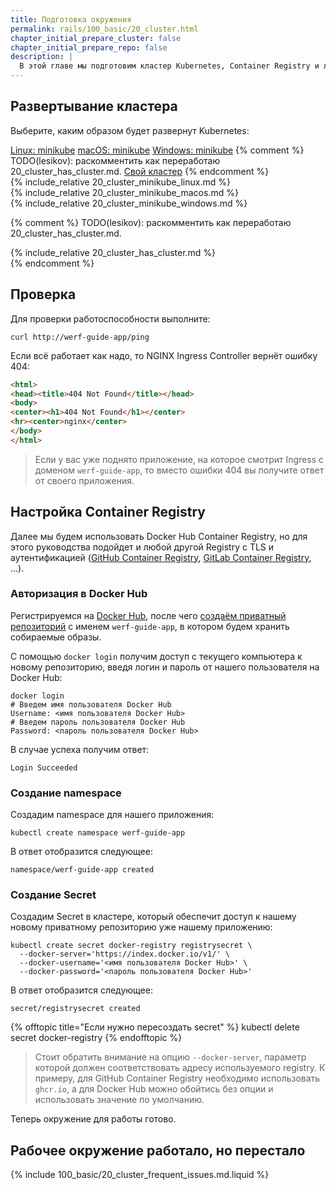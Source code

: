 ```yaml
---
title: Подготовка окружения
permalink: rails/100_basic/20_cluster.html
chapter_initial_prepare_cluster: false
chapter_initial_prepare_repo: false
description: |
  В этой главе мы подготовим кластер Kubernetes, Container Registry и локальное окружение для развертывания приложений.
---
```


## Развертывание кластера

Выберите, каким образом будет развернут Kubernetes:

<div class="tabs">
<a href="javascript:void(0)" class="tabs__btn tabs__install__btn active" onclick="openTab(event, 'tabs__install__btn', 'tabs__install__content', 'tab__install__minikube_linux')">Linux: minikube</a>
<a href="javascript:void(0)" class="tabs__btn tabs__install__btn" onclick="openTab(event, 'tabs__install__btn', 'tabs__install__content', 'tab__install__minikube_macos')">macOS: minikube</a>
<a href="javascript:void(0)" class="tabs__btn tabs__install__btn" onclick="openTab(event, 'tabs__install__btn', 'tabs__install__content', 'tab__install__minikube_windows')">Windows: minikube</a>
{% comment %} TODO(lesikov): раскомментить как переработаю 20_cluster_has_cluster.md.
<a href="javascript:void(0)" class="tabs__btn tabs__install__btn" onclick="openTab(event, 'tabs__install__btn', 'tabs__install__content', 'tab__install__ihave')">Свой кластер</a>
{% endcomment %}
</div>

<div id="tab__install__minikube_linux" class="tabs__content tabs__install__content active" markdown="1">
{% include_relative 20_cluster_minikube_linux.md %}
</div>
<div id="tab__install__minikube_macos" class="tabs__content tabs__install__content" markdown="1">
{% include_relative 20_cluster_minikube_macos.md %}
</div>
<div id="tab__install__minikube_windows" class="tabs__content tabs__install__content" markdown="1">
{% include_relative 20_cluster_minikube_windows.md %}
</div>

{% comment %} TODO(lesikov): раскомментить как переработаю 20_cluster_has_cluster.md.
<div id="tab__install__ihave" class="tabs__content tabs__install__content" markdown="1">
{% include_relative 20_cluster_has_cluster.md %}
</div>
{% endcomment %}

## Проверка

Для проверки работоспособности выполните:

```shell
curl http://werf-guide-app/ping
```

Если всё работает как надо, то NGINX Ingress Controller вернёт ошибку 404:

```html
<html>
<head><title>404 Not Found</title></head>
<body>
<center><h1>404 Not Found</h1></center>
<hr><center>nginx</center>
</body>
</html>
```

> Если у вас уже поднято приложение, на которое смотрит Ingress с доменом `werf-guide-app`, то вместо ошибки 404 вы получите ответ от своего приложения.

## Настройка Container Registry

Далее мы будем использовать Docker Hub Container Registry, но для этого руководства подойдет и любой другой Registry с TLS и аутентификацией ([GitHub Container Registry](https://github.com/features/packages), [GitLab Container Registry](https://docs.gitlab.com/ee/user/packages/container_registry/), ...).

### Авторизация в Docker Hub
Регистрируемся на [Docker Hub](https://hub.docker.com/signup), после чего [создаём приватный репозиторий](https://hub.docker.com/repository/create) с именем `werf-guide-app`, в котором будем хранить собираемые образы.

С помощью `docker login` получим доступ с текущего компьютера к новому репозиторию, введя логин и пароль от нашего пользователя на Docker Hub:
```shell
docker login
# Введем имя пользователя Docker Hub
Username: <имя пользователя Docker Hub>
# Введем пароль пользователя Docker Hub
Password: <пароль пользователя Docker Hub>
```

В случае успеха получим ответ:
```shell
Login Succeeded
```

### Создание namespace
Создадим namespace для нашего приложения:
```shell
kubectl create namespace werf-guide-app
```

В ответ отобразится следующее:
```shell
namespace/werf-guide-app created
```

### Создание Secret
Создадим Secret в кластере, который обеспечит доступ к нашему новому приватному репозиторию уже нашему приложению:
```shell
kubectl create secret docker-registry registrysecret \
  --docker-server='https://index.docker.io/v1/' \
  --docker-username='<имя пользователя Docker Hub>' \
  --docker-password='<пароль пользователя Docker Hub>'
```

В ответ отобразится следующее:
```shell
secret/registrysecret created
```

{% offtopic title="Если нужно пересоздать secret" %}
kubectl delete secret docker-registry
{% endofftopic %}


> Стоит обратить внимание на опцию `--docker-server`, параметр которой должен соответствовать адресу используемого
> registry. К примеру, для GitHub Container Registry необходимо иcпользовать `ghcr.io`, а для Docker Hub можно обойтись 
> без опции и использовать значение по умолчанию.

Теперь окружение для работы готово.

## Рабочее окружение работало, но перестало

{% include 100_basic/20_cluster_frequent_issues.md.liquid %}
